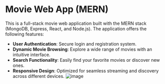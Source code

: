 # Movie Web App (MERN)

This is a full-stack movie web application built with the MERN stack (MongoDB, Express, React, and Node.js). The application offers the following features:

- **User Authentication**: Secure login and registration system.
- **Dynamic Movie Browsing**: Explore a wide range of movies with an intuitive interface.
- **Search Functionality**: Easily find your favorite movies or discover new ones.
- **Responsive Design**: Optimized for seamless streaming and discovery across different devices.
![image](https://github.com/user-attachments/assets/073685f0-cf13-45fa-9e59-b81e0d9e8273)


